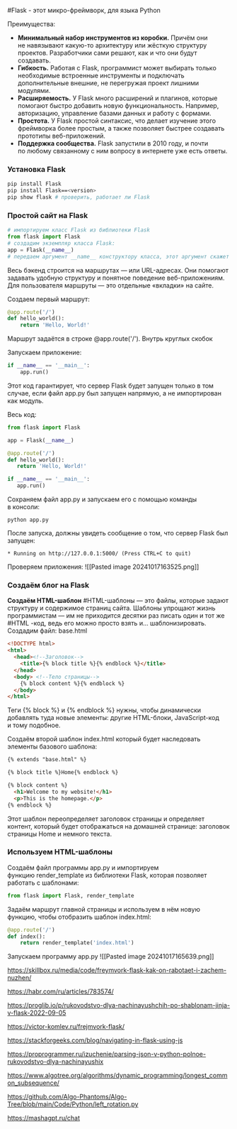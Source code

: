 #Flask - этот микро-фреймворк, для языка Python

Преимущества:
- **Минимальный набор инструментов из коробки.** Причём они не навязывают какую-то архитектуру или жёсткую структуру проектов. Разработчики сами решают, как и что они будут создавать.
- **Гибкость.** Работая с Flask, программист может выбирать только необходимые встроенные инструменты и подключать дополнительные внешние, не перегружая проект лишними модулями.
- **Расширяемость.** У Flask много расширений и плагинов, которые помогают быстро добавить новую функциональность. Например, авторизацию, управление базами данных и работу с формами.
- **Простота.** У Flask простой синтаксис, что делает изучение этого фреймворка более простым, а также позволяет быстрее создавать прототипы веб-приложений.
- **Поддержка сообщества.** Flask запустили в 2010 году, и почти по любому связанному с ним вопросу в интернете уже есть ответы.
### Установка Flask

```bash
pip install Flask
pip install Flask==<version>
pip show flask # проверить, работает ли Flask

```

### **Простой сайт на Flask**
```python
# импортируем класс Flask из библиотеки Flask
from flask import Flask 
# создадим экземпляр класса Flask:
app = Flask(__name__)
# передаем аргумент __name__ конструктору класса, этот аргумент скажет Flask, где находится наше приложение. Так Flask сможет определить местоположение шаблонов и статических файлов, о которых речь пойдёт дальше.

```
Весь бэкенд строится на маршрутах — или URL-адресах. Они помогают задавать удобную структуру и понятное поведение веб-приложениям.
Для пользователя маршруты — это отдельные «вкладки» на сайте.

Создаем первый маршрут:

```python
@app.route('/')
def hello_world():
    return 'Hello, World!'
```
Маршрут задаётся в строке @app.route('/'). Внутрь круглых скобок

Запускаем приложение:
```python
if __name__ == '__main__':
    app.run()
```
Этот код гарантирует, что сервер Flask будет запущен только в том случае, если файл app.py был запущен напрямую, а не импортирован как модуль.

Весь код:
```python
from flask import Flask

app = Flask(__name__)

@app.route('/')
def hello_world():
   return 'Hello, World!'

if __name__ == '__main__':
   app.run()
```
Сохраняем файл app.py и запускаем его с помощью команды в консоли:
```
python app.py
```

После запуска, должны увидеть сообщение о том, что сервер Flask был запущен:
```
* Running on http://127.0.0.1:5000/ (Press CTRL+C to quit)
```

Проверяем приложения:
![[Pasted image 20241017163525.png]]

### **Cоздаём блог на Flask**

**Создаём HTML-шаблон**
#HTML-шаблоны — это файлы, которые задают структуру и содержимое страниц сайта. Шаблоны упрощают жизнь программистам — им не приходится десятки раз писать один и тот же #HTML -код, ведь его можно просто взять и… шаблонизировать.
Создадим файл: base.html
```html
<!DOCTYPE html>
<html>
  <head><!--Заголовок-->
    <title>{% block title %}{% endblock %}</title>
  </head>
  <body> <!--Тело страницы-->
    {% block content %}{% endblock %} 
  </body>
</html>
```

Теги {% block %} и {% endblock %}  нужны, чтобы динамически добавлять туда новые элементы: другие HTML-блоки, JavaScript-код и тому подобное.

Cоздаём второй шаблон index.html который будет наследовать элементы базового шаблона:
```html
{% extends "base.html" %}

{% block title %}Home{% endblock %}

{% block content %}
  <h1>Welcome to my website!</h1>
  <p>This is the homepage.</p>
{% endblock %}
```
Этот шаблон переопределяет заголовок страницы и определяет контент, который будет отображаться на домашней странице: заголовок страницы Home и немного текста.

### **Используем HTML-шаблоны**

Создаём файл программы app.py и импортируем функцию render_template из библиотеки Flask, которая позволяет работать с шаблонами:
```python
from flask import Flask, render_template
```

Задаём маршрут главной страницы и используем в нём новую функцию, чтобы отобразить шаблон index.html:
```python
@app.route('/')
def index():
    return render_template('index.html')
```

Запускаем программу app.py
![[Pasted image 20241017165639.png]]




https://skillbox.ru/media/code/freymvork-flask-kak-on-rabotaet-i-zachem-nuzhen/


https://habr.com/ru/articles/783574/

https://proglib.io/p/rukovodstvo-dlya-nachinayushchih-po-shablonam-jinja-v-flask-2022-09-05

https://victor-komlev.ru/frejmvork-flask/

https://stackforgeeks.com/blog/navigating-in-flask-using-js


https://proprogrammer.ru/izuchenie/parsing-json-v-python-polnoe-rukovodstvo-dlya-nachinayushix


https://www.algotree.org/algorithms/dynamic_programming/longest_common_subsequence/


https://github.com/Algo-Phantoms/Algo-Tree/blob/main/Code/Python/left_rotation.py

https://mashagpt.ru/chat